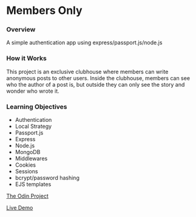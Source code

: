 # Members Only

### Overview 

A simple authentication app using express/passport.js/node.js

### How it Works

This project is an exclusive clubhouse where members can write anonymous posts to other users.  Inside the clubhouse, members can see who the author of a post is, but outside they can only see the story and wonder who wrote it.

### Learning Objectives

- Authentication
- Local Strategy 
- Passport.js
- Express
- Node.js
- MongoDB
- Middlewares
- Cookies
- Sessions
- bcrypt/password hashing
- EJS templates

[The Odin Project](https://www.theodinproject.com/lessons/nodejs-members-only)

[Live Demo](https://peaceful-headland-46361.herokuapp.com/)